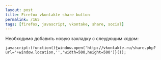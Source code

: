 ```yaml
---
layout: post
title: Firefox vkontakte share button
permalink: /165
tags: [firefox, javascript, vkontake, share, social]
---
```


Необходимо добавить новую закладку с слеудющим кодом:

    javascript:(function(){window.open('http://vkontakte.ru/share.php?url='+window.location,'','width=500,height=500')}());
